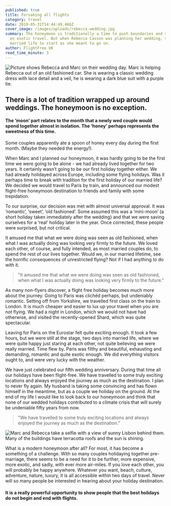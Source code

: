 ```yaml
---
published: true
title: Forsaking all flights
category: travel
date: 2019-05-31T14:44:49.466Z
cover_image: /images/uploads/rebecca-wedding.jpg
summary: The honeymoon is traditionally a time to push boundaries and splash out
  on exotic travel. But when Rebecca Casson was planning her wedding, she wanted
  married life to start as she meant to go on.
author: FlightFree UK
read_time_minute: 3
---
```

![Picture shows Rebecca and Marc on their wedding day. Marc is helping Rebecca out of an old fashioned car. She is wearing a classic wedding dress with lace detail and a veil, he is wearing a dark blue suit with a purple tie. ](/images/uploads/rebecca-wedding.jpg "Rebecca and Marc on that special day!")

## There is a lot of tradition wrapped up around weddings. The honeymoon is no exception. 

#### The ‘moon’ part relates to the month that a newly wed couple would spend together almost in isolation. The ‘honey’ perhaps represents the sweetness of this time. 

Some couples apparently ate a spoon of honey every day during the first month. (Maybe they needed the energy!).

When Marc and I planned our honeymoon, it was hardly going to be the first time we were going to be alone - we had already lived together for two years. It certainly wasn’t going to be our first holiday together either. We had already holidayed across Europe, including some flying holidays. Was it perhaps time to break with tradition for the first holiday of our married life? We decided we would travel to Paris by train, and announced our modest flight-free honeymoon destination to friends and family with some trepidation. 

To our surprise, our decision was met with almost universal approval. It was ‘romantic’, ‘sweet’, ‘old fashioned’. Some assumed this was a ‘mini-moon’ (a short holiday taken immediately after the wedding) and that we were saving ourselves for a ‘real’ holiday later in the year. Once corrected, these people were surprised, but not critical.

It amused me that what we were doing was seen as old fashioned, when what I was actually doing was looking very firmly to the future. We loved each other, of course, and fully intended, as most married couples do, to spend the rest of our lives together. Would we, in our married lifetime, see the horrific consequences of unrestricted flying? Not if I had anything to do with it.

> "It amused me that what we were doing was seen as old fashioned, when what I was actually doing was looking very firmly to the future."

As many non-flyers discover, a flight free holiday becomes much more about the journey. Going to Paris was clichéd perhaps, but undeniably romantic. Setting off from Yorkshire, we travelled first class on the train to London. It is much cheaper and easier to lux up your travel when you are not flying. We had a night in London, which we would not have had otherwise, and visited the recently-opened Shard, which was quite spectacular.

Leaving for Paris on the Eurostar felt quite exciting enough. It took a few hours, but we were still at the stage, two days into married life, where we were quite happy just staring at each other, not quite believing we were really married. Time flew by. Paris was filthy and beautiful, exhausting and demanding, romantic and quite exotic enough. We did everything visitors ought to, and were very lucky with the weather.  

We have just celebrated our fifth wedding anniversary. During that time all our holidays have been flight-free. We have travelled to some truly exciting locations and always enjoyed the journey as much as the destination. I plan to never fly again. My husband is taking some convincing and has flown himself in the meantime, but as a couple we holiday on the ground. At the end of my life I would like to look back to our honeymoon and think that none of our wedded holidays contributed to a climate crisis that will surely be undeniable fifty years from now.  

> "We have travelled to some truly exciting locations and always enjoyed the journey as much as the destination."

![Marc and Rebecca take a selfie with a view of sunny Lisbon behind them. Many of the buildings have terracotta roofs and the sun is shining. ](/images/uploads/rebecca-holiday.jpg "A flight-free trip to Lisbon")

What is a modern honeymoon after all? For most, it has become a something of a challenge. With so many couples holidaying together pre-marriage, there seems to be a need for it to be further, more expensive, more exotic, and sadly, with ever more air-miles. If you love each other, you will probably be happy anywhere. Whatever you want, beach, culture, adventure, nature, luxury, it is all accessible within two days of travel. Never will so many people be interested in hearing about your holiday destination. 

#### It is a really powerful opportunity to show people that the best holidays do not begin and end with flights.